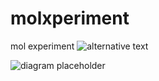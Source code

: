 # molxperiment
mol experiment
![alternative text](http://www.plantuml.com/plantuml/proxy?src=https://raw.github.com/plantuml/plantuml-server/master/src/main/webapp/resource/test2diagrams.txt)

![diagram placeholder](http://www.plantuml.com/plantuml/proxy?src=https://raw.githubusercontent.com/veponen/ValttariUI/master/diagram_1.txt)
